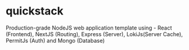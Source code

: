 # quickstack
Production-grade NodeJS web application template using -  React (Frontend), NextJS (Routing), Express (Server), LokiJs(Server Cache), PermitJs (Auth) and Mongo (Database)
